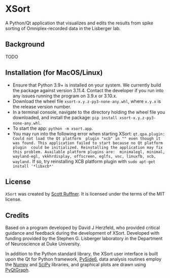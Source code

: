 # XSort

A Python/Qt application that visualizes and edits the results from spike sorting of Omniplex-recorded
data in the Lisberger lab.

## Background
TODO

## Installation (for MacOS/Linux)
- Ensure that Python 3.9+ is installed on your system. We currently build the package against
version 3.11.4. Contact the developer if you run into any issues running the program on 3.9.x or 3.10.x.
- Download the wheel file `xsort-x.y.z-py3-none-any.whl`, where `x.y.x` is the release version number.
- In a terminal console, navigate to the directory holding the wheel file you downloaded, and install 
the package: `pip install xsort-x.y.z-py3-none-any.whl`.
- To start the app: `python -m xsort.app`.
- You may run into the following error when starting XSort: `qt.qpa.plugin: Could not load the Qt platform 
plugin "xcb" in "" even though it was found. This application failed to start because no Qt platform plugin 
could be initialized. Reinstalling the application may fix this problem. Available platform plugins are: 
minimalegl, minimal, wayland-egl, vkkhrdisplay, offscreen, eglfs, vnc, linuxfb, xcb, wayland.` If so, try
reinstalling XCB platform plugin with `sudo apt-get install '*libxcb*'`

## License
`XSort` was created by [Scott Ruffner](mailto:sruffner@srscicomp.com). It is
licensed under the terms of the MIT license.

## Credits
Based on a program developed by David J Herzfeld, who provided critical guidance and feedback during the
development of XSort. Developed with funding provided by the Stephen G. Lisberger laboratory in the Department of
Neuroscience at Duke University.

In addition to the Python standard library, the XSort user interface is built upon the Qt for Python framework, 
[PySide6](https://doc.qt.io/qtforpython-6/index.html), data analysis routines employ the [Numpy](https://numpy.org/) 
and [SciPy](https://scipy.org/) libraries, and graphical plots are drawn using [PyQtGraph](https://pyqtgraph.readthedocs.io/en/latest/index.html).
